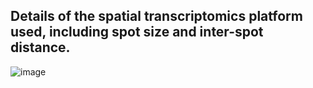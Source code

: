 ## Details of the spatial transcriptomics platform used, including spot size and inter-spot distance.

![image](https://github.com/compbioNJU/SpaTopic/assets/59276844/9e901d2a-d8f4-436f-adfb-4b2f7304a3c2)

